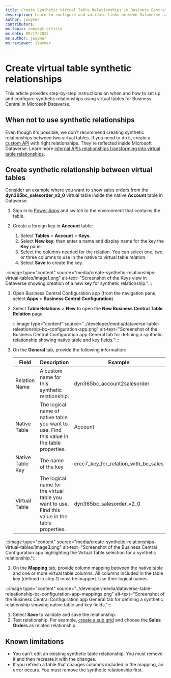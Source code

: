 ```yaml
---
title: Create Synthetic Virtual Table Relationships in Business Central
description: Learn to configure and validate links between Dataverse native tables and Business Central virtual tables.
author: jswymer
contributors:
ms.topic: concept-article
ms.date: 09/17/2025
ms.author: jswymer
ms.reviewer: jswymer
---
```

# Create virtual table synthetic relationships

This article provides step-by-step instructions on when and how to set up and configure synthetic relationships using virtual tables for
Business Central in Microsoft Dataverse.

## When not to use synthetic relationships

Even though it's possible, we don't recommend creating synthetic relationships between two virtual tables. If you need to do it, create a [custom API](/dynamics365/business-central/dev-itpro/developer/devenv-develop-custom-api) with right relationships. They're reflected inside Microsoft Dataverse. Learn more [internal APIs relationships transforming into virtual table relationships](/dynamics365/business-central/dev-itpro/powerplatform/powerplat-entity-modeling#native-tabletonative-table-relationships).

## Create synthetic relationship between virtual tables

Consider an example where you want to show sales orders from the **dyn365bc_salesorder_v2_0** virtual table inside the native **Account**  table in Dataverse.

1. Sign in to [Power Apps](https://make.powerapps.com/) and switch to the environment that contains the table.
1. Create a foreign key in **Account** table:

   1. Select **Tables** > **Account** > **Keys**.
   1. Select **New key**, then enter a name and display name for the key the **Key** pane.
   1. Select the columns needed for the relation. You can select one, two, or three columns to use in the native to virtual table relation.
   1. Select **Save** to create the key.

  :::image type="content" source="media/create-synthetic-relationships-virtual-tables/image1.png" alt-text="Screenshot of the Keys view in Dataverse showing creation of a new key for synthetic relationship.":::

1. Open Business Central Configuration app (from the navigation pane, select **Apps** > **Business Central Configuration**).
1. Select **Table Relations** > **New** to open the **New Business Central Table Relation** page.

    :::image type="content" source="../developer/media/dataverse-table-releationship-bc-configuration-app.png" alt-text="Screenshot of the Business Central Configuration app General tab for defining a synthetic relationship showing native table and key fields.":::

1. On the **General** tab, provide the following information:

   |Field|Description|Example|
   |-|-|-|
   |Relation Name|A custom name for this synthetic relationship.|dyn365bc_account2salesorder|
   |Native Table|The logical name of native table you want to use. Find this value in the table properties.|Account|
   |Native Table Key|The name of the key |crec7_key_for_relation_with_bc_sales|
   |Virtual Table|The logical name for the virtual table you want to use. Find this value in the table properties.|dyn365bc_salesorder_v2_0|

  :::image type="content" source="media/create-synthetic-relationships-virtual-tables/image3.png" alt-text="Screenshot of the Business Central Configuration app highlighting the Virtual Table selection for a synthetic relationship.":::

1. On the **Mapping** tab, provide column mapping between the native table and one or more virtual table columns. All columns included in the table key (defined in step 1) must be mapped. Use their logical names.

  :::image type="content" source="../developer/media/dataverse-table-releationship-bc-configuration-app-mappings.png" alt-text="Screenshot of the Business Central Configuration app General tab for defining a synthetic relationship showing native table and key fields.":::

1. Select **Save** to validate and save the relationship.
1. Test relationship. For example, [create a sub grid](/power-apps/maker/model-driven-apps/form-designer-add-configure-subgrid#add-a-subgrid-component) and choose the **Sales Orders** as related relationship.

## Known limitations

- You can't edit an existing synthetic table relationship. You must remove it and then recreate it with the changes.
- If you refresh a table that changes columns included in the mapping, an error occurs. You must remove the synthetic relationship first.